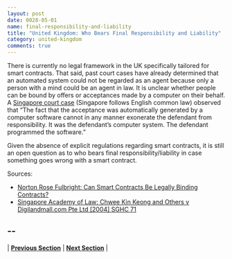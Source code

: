 ```yaml
---
layout: post
date: 0028-05-01
name: final-responsibility-and-liability
title: "United Kingdom: Who Bears Final Responsibility and Liability"
category: united-kingdom
comments: true
---
```


There is currently no legal framework in the UK specifically tailored for smart contracts. That said, past court cases have already determined that an automated system could not be regarded as an agent because only a person with a mind could be an agent in law. It is unclear whether people can be bound by offers or acceptances made by a computer on their behalf. A [Singapore court case](http://www.singaporelaw.sg/sglaw/laws-of-singapore/case-law/free-law/high-court-judgments/22567-chwee-kin-keong-and-others-v-digilandmall-com-pte-ltd) (Singapore follows English common law) observed that “The fact that the acceptance was automatically generated by a computer software cannot in any manner exonerate the defendant from responsibility. It was the defendant’s computer system. The defendant programmed the software.”
 
Given the absence of explicit regulations regarding smart contracts, it is still an open question as to who bears final responsibility/liability in case something goes wrong with a smart contract.


Sources:
  * [Norton Rose Fulbright: Can Smart Contracts Be Legally Binding Contracts?](http://www.nortonrosefulbright.com/files/r3-and-norton-rose-fulbright-white-paper-full-report-144581.pdf)
  * [Singapore Academy of Law: Chwee Kin Keong and Others v Digilandmall.com Pte Ltd
[2004] SGHC 71](http://www.singaporelaw.sg/sglaw/laws-of-singapore/case-law/free-law/high-court-judgments/22567-chwee-kin-keong-and-others-v-digilandmall-com-pte-ltd)

-- 
- 

| **[Previous Section]( https://neo-project.github.io/global-blockchain-compliance-hub//united-kingdom/united-kingdom-privacy-and-data-protection.html)** | **[Next Section]( https://neo-project.github.io/global-blockchain-compliance-hub//united-kingdom/united-kingdom-smart-contracts.html)** |
